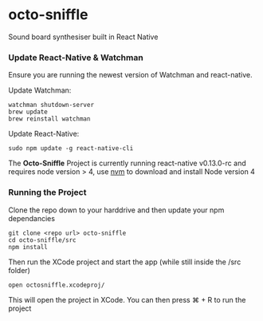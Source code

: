# octo-sniffle
Sound board synthesiser built in React Native


### Update React-Native & Watchman

Ensure you are running the newest version of Watchman and react-native.

Update Watchman:

	watchman shutdown-server
	brew update
	brew reinstall watchman


Update React-Native:

	sudo npm update -g react-native-cli



The **Octo-Sniffle** Project is currently running react-native v0.13.0-rc and requires
node version > 4, use [nvm](https://github.com/creationix/nvm) to download and install Node version 4

### Running the Project

Clone the repo down to your harddrive and then update your npm dependancies

	git clone <repo url> octo-sniffle
	cd octo-sniffle/src
	npm install

Then run the XCode project and start the app (while still inside the /src folder)

	open octosniffle.xcodeproj/

This will open the project in XCode. You can then press ⌘ + R to run the project
